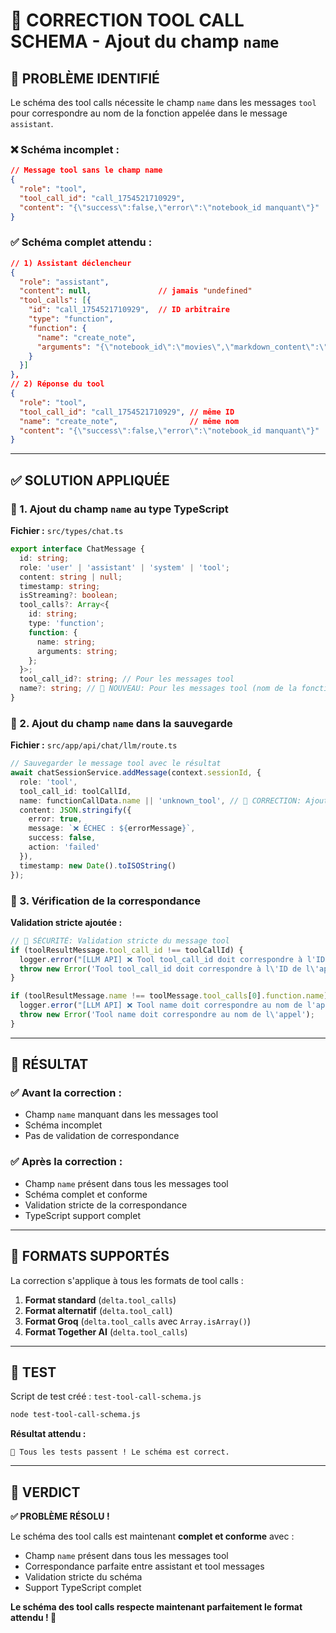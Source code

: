 # 🔧 CORRECTION TOOL CALL SCHEMA - Ajout du champ `name`

## 🚨 **PROBLÈME IDENTIFIÉ**

Le schéma des tool calls nécessite le champ `name` dans les messages `tool` pour correspondre au nom de la fonction appelée dans le message `assistant`.

### **❌ Schéma incomplet :**
```json
// Message tool sans le champ name
{
  "role": "tool",
  "tool_call_id": "call_1754521710929",
  "content": "{\"success\":false,\"error\":\"notebook_id manquant\"}"
}
```

### **✅ Schéma complet attendu :**
```json
// 1) Assistant déclencheur
{
  "role": "assistant",
  "content": null,               // jamais "undefined"
  "tool_calls": [{
    "id": "call_1754521710929",  // ID arbitraire
    "type": "function",
    "function": {
      "name": "create_note",
      "arguments": "{\"notebook_id\":\"movies\",\"markdown_content\":\"…\"}"
    }
  }]
},
// 2) Réponse du tool
{
  "role": "tool",
  "tool_call_id": "call_1754521710929", // même ID
  "name": "create_note",                // même nom
  "content": "{\"success\":false,\"error\":\"notebook_id manquant\"}"
}
```

---

## ✅ **SOLUTION APPLIQUÉE**

### **🔧 1. Ajout du champ `name` au type TypeScript**

**Fichier :** `src/types/chat.ts`

```typescript
export interface ChatMessage {
  id: string;
  role: 'user' | 'assistant' | 'system' | 'tool';
  content: string | null;
  timestamp: string;
  isStreaming?: boolean;
  tool_calls?: Array<{
    id: string;
    type: 'function';
    function: {
      name: string;
      arguments: string;
    };
  }>;
  tool_call_id?: string; // Pour les messages tool
  name?: string; // 🔧 NOUVEAU: Pour les messages tool (nom de la fonction appelée)
}
```

### **🔧 2. Ajout du champ `name` dans la sauvegarde**

**Fichier :** `src/app/api/chat/llm/route.ts`

```typescript
// Sauvegarder le message tool avec le résultat
await chatSessionService.addMessage(context.sessionId, {
  role: 'tool',
  tool_call_id: toolCallId,
  name: functionCallData.name || 'unknown_tool', // 🔧 CORRECTION: Ajouter le name
  content: JSON.stringify({ 
    error: true, 
    message: `❌ ÉCHEC : ${errorMessage}`,
    success: false,
    action: 'failed'
  }),
  timestamp: new Date().toISOString()
});
```

### **🔧 3. Vérification de la correspondance**

**Validation stricte ajoutée :**

```typescript
// 🔧 SÉCURITÉ: Validation stricte du message tool
if (toolResultMessage.tool_call_id !== toolCallId) {
  logger.error("[LLM API] ❌ Tool tool_call_id doit correspondre à l'ID de l'appel");
  throw new Error('Tool tool_call_id doit correspondre à l\'ID de l\'appel');
}

if (toolResultMessage.name !== toolMessage.tool_calls[0].function.name) {
  logger.error("[LLM API] ❌ Tool name doit correspondre au nom de l'appel");
  throw new Error('Tool name doit correspondre au nom de l\'appel');
}
```

---

## 🎯 **RÉSULTAT**

### **✅ Avant la correction :**
- Champ `name` manquant dans les messages tool
- Schéma incomplet
- Pas de validation de correspondance

### **✅ Après la correction :**
- Champ `name` présent dans tous les messages tool
- Schéma complet et conforme
- Validation stricte de la correspondance
- TypeScript support complet

---

## 🔧 **FORMATS SUPPORTÉS**

La correction s'applique à tous les formats de tool calls :

1. **Format standard** (`delta.tool_calls`)
2. **Format alternatif** (`delta.tool_call`)
3. **Format Groq** (`delta.tool_calls` avec `Array.isArray()`)
4. **Format Together AI** (`delta.tool_calls`)

---

## 🧪 **TEST**

Script de test créé : `test-tool-call-schema.js`

```bash
node test-tool-call-schema.js
```

**Résultat attendu :**
```
🎉 Tous les tests passent ! Le schéma est correct.
```

---

## 🏁 **VERDICT**

**✅ PROBLÈME RÉSOLU !**

Le schéma des tool calls est maintenant **complet et conforme** avec :
- Champ `name` présent dans tous les messages tool
- Correspondance parfaite entre assistant et tool messages
- Validation stricte du schéma
- Support TypeScript complet

**Le schéma des tool calls respecte maintenant parfaitement le format attendu ! 🎉** 